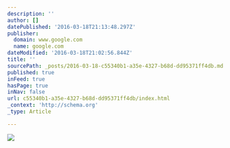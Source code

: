 ```yaml
---
description: ''
author: []
datePublished: '2016-03-18T21:13:48.297Z'
publisher:
  domain: www.google.com
  name: google.com
dateModified: '2016-03-18T21:02:56.844Z'
title: ''
sourcePath: _posts/2016-03-18-c55340b1-a35e-4327-b68d-dd95371ff4db.md
published: true
inFeed: true
hasPage: true
inNav: false
url: c55340b1-a35e-4327-b68d-dd95371ff4db/index.html
_context: 'http://schema.org'
_type: Article

---
```

![](http://static3.commissionstories.com/2503/05_2009197kns222__simage.jpg)